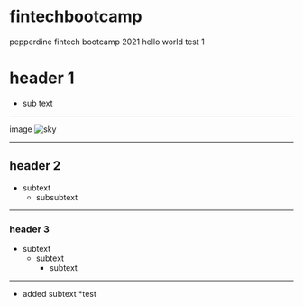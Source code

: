 # fintechbootcamp
pepperdine fintech bootcamp 2021
hello world
test 1
# header 1
* sub text
___
image ![sky](https://images.unsplash.com/photo-1503023345310-bd7c1de61c7d?ixid=MXwxMjA3fDB8MHxzZWFyY2h8MXx8aHVtYW58ZW58MHx8MHw%3D&ixlib=rb-1.2.1&auto=format&fit=crop&w=600&q=60)
___
## header 2
* subtext
    * subsubtext
___
### header 3
* subtext
    * subtext
        * subtext
    
___
* added subtext
    *test
    